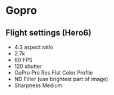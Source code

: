 # Gopro

## Flight settings (Hero6)

* 4:3 aspect ratio
* 2.7k
* 60 FPS
* 120 shutter
* GoPro Pro Res Flat Color Profile
* ND Filter (use brightest part of image)
* Sharpness Medium
